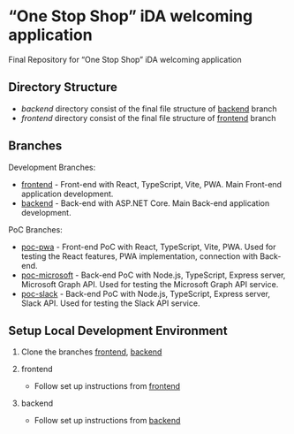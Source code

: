 # “One Stop Shop” iDA welcoming application

Final Repository for “One Stop Shop” iDA welcoming application

## Directory Structure

* *backend* directory consist of the final file structure of [backend](https://github.com/grzgm/one-stop-shop-ida/tree/backend) branch
* *frontend* directory consist of the final file structure of [frontend](https://github.com/grzgm/one-stop-shop-ida/tree/frontend) branch

## Branches

Development Branches:

* [frontend](https://github.com/grzgm/one-stop-shop-ida/tree/frontend) - Front-end with React, TypeScript, Vite, PWA. Main Front-end application development.
* [backend](https://github.com/grzgm/one-stop-shop-ida/tree/backend) - Back-end with ASP.NET Core. Main Back-end application development.

PoC Branches:

* [poc-pwa](https://github.com/grzgm/one-stop-shop-ida/tree/poc-pwa) - Front-end PoC with React, TypeScript, Vite, PWA. Used for testing the React features, PWA implementation, connection with Back-end.
* [poc-microsoft](https://github.com/grzgm/one-stop-shop-ida/tree/poc-microsoft) - Back-end PoC with Node.js, TypeScript, Express server, Microsoft Graph API. Used for testing the Microsoft Graph API service.
* [poc-slack](https://github.com/grzgm/one-stop-shop-ida/tree/poc-slack) - Back-end PoC with Node.js, TypeScript, Express server, Slack API. Used for testing the Slack API service.

## Setup Local Development Environment

1. Clone the branches [frontend](https://github.com/grzgm/one-stop-shop-ida/tree/frontend), [backend](https://github.com/grzgm/one-stop-shop-ida/tree/backend)

2. frontend
    * Follow set up instructions from [frontend](https://github.com/grzgm/one-stop-shop-ida/tree/frontend)
  
3. backend
    * Follow set up instructions from [backend](https://github.com/grzgm/one-stop-shop-ida/tree/backend)
